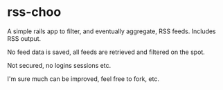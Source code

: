 # rss-choo

A simple rails app to filter, and eventually aggregate, RSS feeds. Includes RSS output.

No feed data is saved, all feeds are retrieved and filtered on the spot.

Not secured, no logins sessions etc.

I'm sure much can be improved, feel free to fork, etc.
